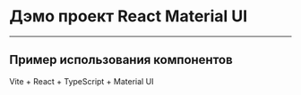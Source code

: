 # Дэмо проект React Material UI
---
Пример использования компонентов
---
Vite + React + TypeScript + Material UI
